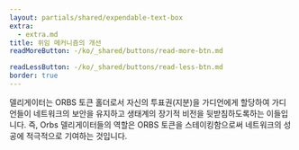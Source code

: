 ```yaml
---
layout: partials/shared/expendable-text-box
extra:
  - extra.md
title: 위임 메커니즘의 개선
readMoreButton: -/ko/_shared/buttons/read-more-btn.md

readLessButton: -/ko/_shared/buttons/read-less-btn.md
border: true
---
```


델리게이터는 ORBS 토큰 홀더로서 자신의 투표권(지분)을 가디언에게 할당하여 가디언들이 네트워크의 보안을 유지하고 생태계의 장기적 비전을 뒷받침하도록하는 이들입니다. 즉, Orbs 델리게이터들의 역할은 ORBS 토큰을 스테이킹함으로써 네트워크의 성공에 적극적으로 기여하는 것입니다.

